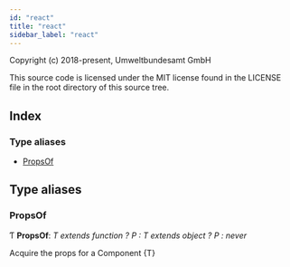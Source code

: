 ```yaml
---
id: "react"
title: "react"
sidebar_label: "react"
---
```


Copyright (c) 2018-present, Umweltbundesamt GmbH

This source code is licensed under the MIT license found in the
LICENSE file in the root directory of this source tree.

## Index

### Type aliases

* [PropsOf](react.md#propsof)

## Type aliases

###  PropsOf

Ƭ **PropsOf**: *T extends function ? P : T extends object ? P : never*

Acquire the props for a Component {T}
